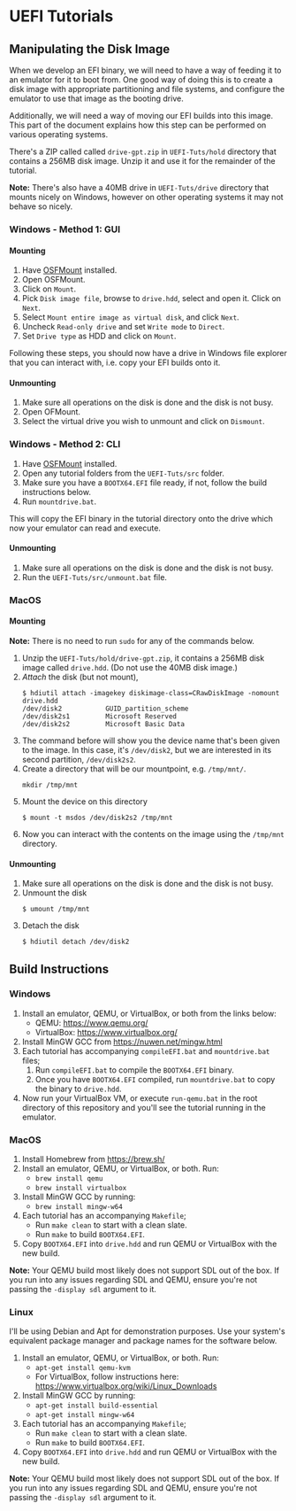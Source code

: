 # UEFI Tutorials
## Manipulating the Disk Image
When we develop an EFI binary, we will need to have a way of feeding it to an emulator for it to boot from. One good way
of doing this is to create a disk image with appropriate partitioning and file systems, and configure the emulator to
use that image as the booting drive.

Additionally, we will need a way of moving our EFI builds into this image. This part of the document explains how this
step can be performed on various operating systems.

There's a ZIP called called `drive-gpt.zip` in `UEFI-Tuts/hold` directory that contains a 256MB disk image. Unzip it and
use it for the remainder of the tutorial.

**Note:** There's also have a 40MB drive in `UEFI-Tuts/drive` directory that mounts nicely on Windows, however on
other operating systems it may not behave so nicely.

### Windows - Method 1: GUI
#### Mounting
1. Have [OSFMount][osfmount] installed.
1. Open OSFMount.
1. Click on `Mount`.
1. Pick `Disk image file`, browse to `drive.hdd`, select and open it. Click on `Next`.
1. Select `Mount entire image as virtual disk`, and click `Next`.
1. Uncheck `Read-only drive` and set `Write mode` to `Direct`.
1. Set `Drive type` as HDD and click on `Mount`.

Following these steps, you should now have a drive in Windows file explorer that you can interact with, i.e. copy your
EFI builds onto it.

#### Unmounting
1. Make sure all operations on the disk is done and the disk is not busy.
1. Open OFMount.
1. Select the virtual drive you wish to unmount and click on `Dismount`.

### Windows - Method 2: CLI
1. Have [OSFMount][osfmount] installed.
1. Open any tutorial folders from the `UEFI-Tuts/src` folder.
1. Make sure you have a `BOOTX64.EFI` file ready, if not, follow the build instructions below.
1. Run `mountdrive.bat`.

This will copy the EFI binary in the tutorial directory onto the drive which now your emulator can read and execute.

#### Unmounting
1. Make sure all operations on the disk is done and the disk is not busy.
1. Run the `UEFI-Tuts/src/unmount.bat` file.

### MacOS
#### Mounting
**Note:** There is no need to run `sudo` for any of the commands below.
1. Unzip the `UEFI-Tuts/hold/drive-gpt.zip`, it contains a 256MB disk image called `drive.hdd`. (Do not use the 40MB
   disk image.)
1. _Attach_ the disk (but not mount),
   ```
   $ hdiutil attach -imagekey diskimage-class=CRawDiskImage -nomount drive.hdd
   /dev/disk2          	GUID_partition_scheme
   /dev/disk2s1        	Microsoft Reserved
   /dev/disk2s2        	Microsoft Basic Data
   ```
1. The command before will show you the device name that's been given to the image. In this case, it's `/dev/disk2`, but
   we are interested in its second partition, `/dev/disk2s2`.
1. Create a directory that will be our mountpoint, e.g. `/tmp/mnt/`.
   ```
   mkdir /tmp/mnt
   ```
1. Mount the device on this directory
   ```
   $ mount -t msdos /dev/disk2s2 /tmp/mnt
   ```
1. Now you can interact with the contents on the image using the `/tmp/mnt` directory.

#### Unmounting
1. Make sure all operations on the disk is done and the disk is not busy.
1. Unmount the disk
   ```
   $ umount /tmp/mnt
   ```
1. Detach the disk
   ```
   $ hdiutil detach /dev/disk2
   ```

## Build Instructions

### Windows
1. Install an emulator, QEMU, or VirtualBox, or both from the links below:
    - QEMU: https://www.qemu.org/
    - VirtualBox: https://www.virtualbox.org/
1. Install MinGW GCC from https://nuwen.net/mingw.html
1. Each tutorial has accompanying `compileEFI.bat` and `mountdrive.bat` files;
    1. Run `compileEFI.bat` to compile the `BOOTX64.EFI` binary.
    1. Once you have `BOOTX64.EFI` compiled, run `mountdrive.bat` to copy the binary to `drive.hdd`.
1. Now run your VirtualBox VM, or execute `run-qemu.bat` in the root directory of this repository and you'll see the
   tutorial running in the emulator.

### MacOS
1. Install Homebrew from https://brew.sh/
1. Install an emulator, QEMU, or VirtualBox, or both. Run:
    - `brew install qemu`  
    - `brew install virtualbox`
1. Install MinGW GCC by running:
    - `brew install mingw-w64`
1. Each tutorial has an accompanying `Makefile`;
    - Run `make clean` to start with a clean slate.
    - Run `make` to build `BOOTX64.EFI`.
1. Copy `BOOTX64.EFI` into `drive.hdd` and run QEMU or VirtualBox with the new build.

**Note:** Your QEMU build most likely does not support SDL out of the box. If you run into any issues regarding SDL and
QEMU, ensure you're not passing the `-display sdl` argument to it.

### Linux
I'll be using Debian and Apt for demonstration purposes. Use your system's equivalent package manager and package names for the software below.

1. Install an emulator, QEMU, or VirtualBox, or both. Run:  
   - `apt-get install qemu-kvm`
   - For VirtualBox, follow instructions here: https://www.virtualbox.org/wiki/Linux_Downloads
1. Install MinGW GCC by running:
   - `apt-get install build-essential`
   - `apt-get install mingw-w64`
1. Each tutorial has an accompanying `Makefile`;
    - Run `make clean` to start with a clean slate.
    - Run `make` to build `BOOTX64.EFI`.
1. Copy `BOOTX64.EFI` into `drive.hdd` and run QEMU or VirtualBox with the new build.

**Note:** Your QEMU build most likely does not support SDL out of the box. If you run into any issues regarding SDL and
QEMU, ensure you're not passing the `-display sdl` argument to it.

[osfmount]: https://www.osforensics.com/tools/mount-disk-images.html
